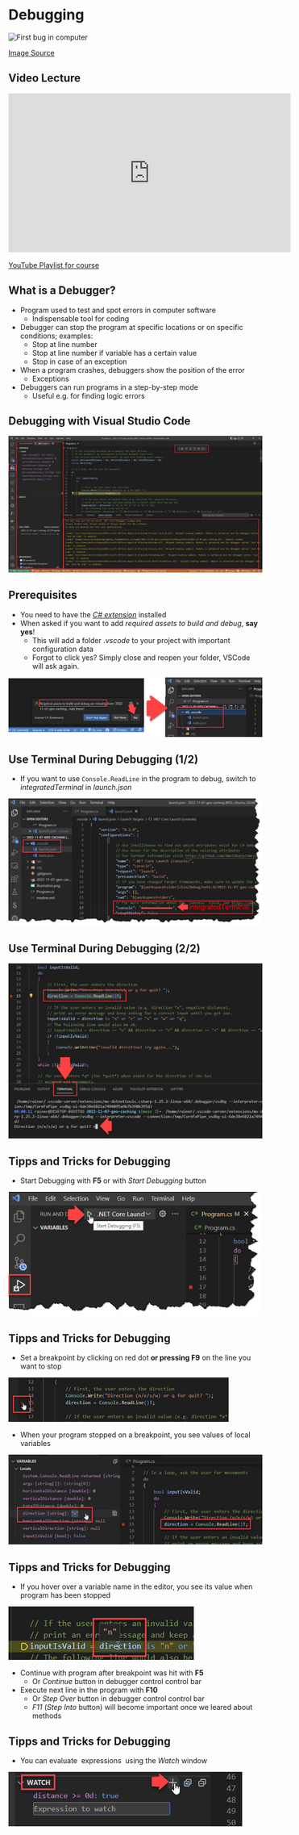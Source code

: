 # Debugging

![First bug in computer](https://res.cloudinary.com/dtpgi0zck/image/upload/s--lymMLSW0--/c_fit,h_580,w_860/v1/EducationHub/photos/computer-bug.jpg)

[Image Source](https://education.nationalgeographic.org/resource/worlds-first-computer-bug)


## Video Lecture

<iframe width="560" height="315" src="https://www.youtube.com/embed/ljJDK6pZLOY" title="YouTube video player" frameborder="0" allow="accelerometer; autoplay; clipboard-write; encrypted-media; gyro<span translate="no">&nbsp;scope&nbsp;</span>; picture-in-picture" allowfullscreen></iframe>

[YouTube Playlist for course](https://youtube.com/playlist?list=PLhGL9p3BWHwsJN6kbQPOVZpEw2NXQXZQN)


## What is a Debugger?

* Program <!-- .element: class="fragment" --> used to test and spot errors in computer software
  * Indispensable tool for coding
* Debugger <!-- .element: class="fragment" --> can stop the program at specific locations or on specific conditions; examples:
  * Stop at line number
  * Stop at line number if variable has a certain value
  * Stop in case of an exception
* When <!-- .element: class="fragment" --> a program crashes, debuggers show the position of the error
  * Exceptions
* Debuggers <!-- .element: class="fragment" --> can run programs in a step-by-step mode
  * Useful e.g. for finding logic errors


## Debugging with Visual Studio Code

![Debug UI in VSCode](images/vscode-debugger.png)


## Prerequisites

* You <!-- .element: class="fragment" --> need to have the [*C# extension*](https://marketplace.visualstudio.com/items?itemName=ms-dotnettools.csharp) installed
* When <!-- .element: class="fragment" --> asked if you want to add *required assets to build and debug*, **say yes**!
  * This will add a folder *.vscode* to your project with important configuration data
  * Forgot to click yes? Simply close and reopen your folder, VSCode will ask again.

![Required assets](images/required-assets-debugging.png)
<!-- .element: class="fragment" -->


## Use Terminal During Debugging (1/2)

* If you want to use `Console.ReadLine` in the program to debug, switch to *integratedTerminal* in *launch.json*

![Switch to integrated terminal](images/integrated-terminal.png)


## Use Terminal During Debugging (2/2)

![Terminal during debugging](images/terminal-debugging.png)


## Tipps and Tricks for Debugging

* Start Debugging with **F5** or with *Start Debugging* button

![Start Debugging](images/start-debugging.png)


## Tipps and Tricks for Debugging

* Set <!-- .element: class="fragment" --> a breakpoint by clicking on red dot **or pressing F9** on the line you want to stop

![Setting a breakpoint](images/set-breakpoint.png)
<!-- .element: class="fragment" -->

* When <!-- .element: class="fragment" --> your program stopped on a breakpoint, you see values of local variables

![Local variables](images/debugging-local-vars.png)
<!-- .element: class="fragment" -->


## Tipps and Tricks for Debugging

* If <!-- .element: class="fragment" --> you hover over a variable name in the editor, you see its value when program has been stopped

![Hover over variable](images/hover-value.png)
<!-- .element: class="fragment" -->

* Continue <!-- .element: class="fragment" --> with program after breakpoint was hit with **F5**
  * Or *Continue* button in debugger control control bar
* Execute <!-- .element: class="fragment" --> next line in the program with **F10**
  * Or *Step Over* button in debugger control control bar
  * *F11* (*Step Into* button) will become important once we leared about methods


## Tipps and Tricks for Debugging

* You <!-- .element: class="fragment" --> can evaluate <span translate="no">&nbsp;expressions&nbsp;</span> using the *Watch* window

![Watch <span translate="no">&nbsp;expressions&nbsp;</span>](images/watch-expr.png)
<!-- .element: class="fragment" -->
